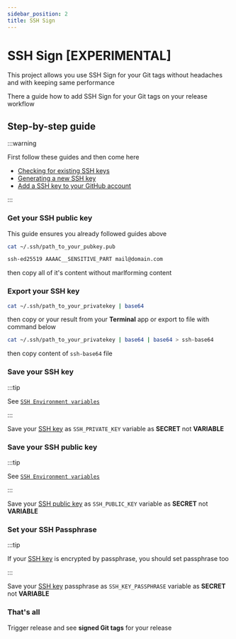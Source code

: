 ```yaml
---
sidebar_position: 2
title: SSH Sign
---
```


# SSH Sign \[EXPERIMENTAL\]

This project allows you use SSH Sign for your Git tags without headaches and with keeping same performance

There a guide how to add SSH Sign for your Git tags on your release workflow

## Step-by-step guide

:::warning

First follow these guides and then come here

- [Checking for existing SSH keys](https://docs.github.com/en/authentication/connecting-to-github-with-ssh/checking-for-existing-ssh-keys)
- [Generating a new SSH key](https://docs.github.com/en/authentication/connecting-to-github-with-ssh/generating-a-new-ssh-key-and-adding-it-to-the-ssh-agent)
- [Add a SSH key to your GitHub account](https://docs.github.com/en/authentication/connecting-to-github-with-ssh/adding-a-new-ssh-key-to-your-github-account)

:::

### Get your SSH public key

This guide ensures you already followed guides above

```bash title="Bash Terminal"
cat ~/.ssh/path_to_your_pubkey.pub
```

```bash title="Result"
ssh-ed25519 AAAAC__SENSITIVE_PART mail@domain.com
```

then copy all of it's content without marlforming content

### Export your SSH key

```bash title="Bash Terminal"
cat ~/.ssh/path_to_your_privatekey | base64
```

then copy or your result from your **Terminal** app or export to file with command below

```bash title="Bash Terminal"
cat ~/.ssh/path_to_your_privatekey | base64 | base64 > ssh-base64
```

then copy content of `ssh-base64` file

### Save your SSH key

:::tip

See [`SSH Environment variables`](../CONFIGURATION.md#ssh-git-variables)

:::

Save your [SSH key](#export-your-ssh-key) as `SSH_PRIVATE_KEY` variable as **SECRET** not **VARIABLE**

### Save your SSH public key

:::tip

See [`SSH Environment variables`](../CONFIGURATION.md#ssh-git-variables)

:::

Save your [SSH public key](#get-your-ssh-public-key) as `SSH_PUBLIC_KEY` variable as **SECRET** not **VARIABLE**

### Set your SSH Passphrase

:::tip

If your [SSH key](#export-your-ssh-key) is encrypted by passphrase, you should set passphrase too

:::

Save your [SSH key](#export-your-ssh-key) passphrase as `SSH_KEY_PASSPHRASE` variable as **SECRET** not **VARIABLE**

### That's all

Trigger release and see **signed Git tags** for your release
